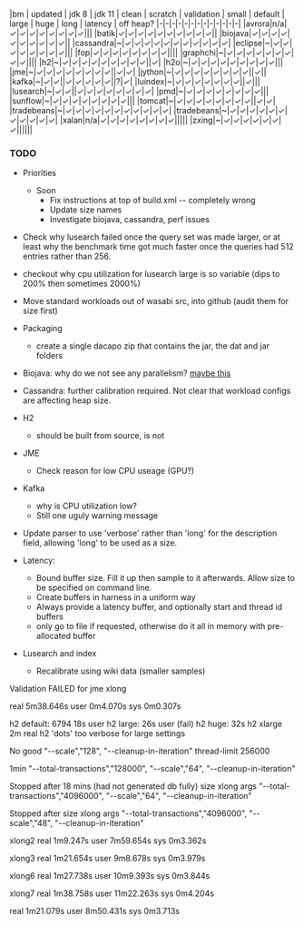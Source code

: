 |bm | updated | jdk 8 | jdk 11 | clean | scratch | validation | small | default | large | huge | long | latency | off heap?
|-|-|-|-|-|-|-|-|-|-|-|-|-|
|avrora|n/a|✓|✓|✓|✓|✓|✓|✓|✓|||
|batik|✓|✓|✓|✓|✓|✓|✓|✓|✓|✓||
|biojava|✓|✓|✓|✓|✓|✓|✓|✓|✓|✓||
|cassandra|~|✓|✓|✓|✓|✓|✓|✓|✓|✓|✓|✓|
|eclipse|~|✓|✓|✓|✓|✓|✓|✓|✓|||
|fop|✓|✓|✓|✓|✓|✓|✓|✓||||
|graphchi|~|✓|✓|✓|✓|✓|✓|✓|✓|✓||||
|h2|~|✓|✓|✓|✓|✓|✓|✓|✓|✓||✓|
|h2o|~|✓|✓|✓|✓|✓|✓|✓|✓|✓|||
|jme|~|✓|✓|✓|✓|✓|✓|✓|✓||✓|✓|
|jython|~|✓|✓|✓|✓|✓|✓|✓|✓||✓||
|kafka|~|✓|✓||✓|✓|✓|✓|✓||?|✓|
|luindex|~|✓|✓|✓|✓|✓|✓|✓||✓|||
|lusearch|~|✓|✓||✓|✓|✓|✓|✓|✓|✓|✓|
|pmd|~|✓|✓|✓|✓|✓|✓|✓|✓|||
|sunflow|~|✓|✓|✓|✓|✓|✓|✓|✓|||
|tomcat|~|✓|✓|✓|✓|✓|✓|✓|✓||✓|✓|
|tradebeans|~|✓|✓|✓|✓|✓|✓|✓|✓|✓|✓|✓|
|tradebeans|~|✓|✓|✓|✓|✓|✓|✓|✓|✓|✓|✓|
|xalan|n/a|✓|✓|✓|✓|✓|✓|✓|✓|||||
|zxing|~|✓|✓|✓|✓|✓|✓|✓||||||


### TODO
* Priorities
  * Soon
    * Fix instructions at top of build.xml -- completely wrong
    * Update size names
    * Investigate biojava, cassandra, perf issues
* Check why lusearch failed once the query set was made larger, or at least why the benchmark time got much faster once the queries had 512 entries rather than 256.
* checkout why cpu utilization for lusearch large is so variable (dips to 200% then sometimes 2000%)
* Move standard workloads out of wasabi src, into github (audit them for size first)

* Packaging
  * create a single dacapo zip that contains the jar, the dat and jar folders
* Biojava: why do we not see any parallelism? [maybe this](https://bugs.openjdk.java.net/browse/JDK-8247980)
* Cassandra: further calibration required.   Not clear that workload configs are affecting heap size.

* H2
  * should be built from source, is not
* JME
  * Check reason for low CPU useage (GPU?)
* Kafka 
  * why is CPU utilization low?
  * Still one uguly warning message
* Update parser to use 'verbose' rather than 'long' for the description field, allowing 'long' to be used as a size.
* Latency:
  * Bound buffer size.   Fill it up then sample to it afterwards.  Allow size to be specified on command line.
  * Create buffers in harness in a uniform way
  * Always provide a latency buffer, and optionally start and thread id buffers
  * only go to file if requested, otherwise do it all in memory with pre-allocated buffer
* Lusearch and index
  * Recalibrate using wiki data (smaller samples)

Validation FAILED for jme xlong

real	5m38.646s
user	0m4.070s
sys	0m0.307s


h2 default: 6794 18s user
h2 large: 26s user (fail)
h2 huge: 32s
h2 xlarge 2m real
h2 'dots' too verbose for large settings

No good
		"--scale","128",
		"--cleanup-in-iteration"
  thread-limit 256000

1min
  		"--total-transactions","128000",
		"--scale","64",
		"--cleanup-in-iteration"

Stopped after 18 mins (had not generated db fully)
    size xlong args 
		"--total-transactions","4096000",
		"--scale","64",
		"--cleanup-in-iteration"

Stopped after 
    size xlong args 
		"--total-transactions","4096000",
		"--scale","48",
		"--cleanup-in-iteration"

xlong2
real	1m9.247s
user	7m59.654s
sys	0m3.362s

xlong3
real	1m21.654s
user	9m8.678s
sys	0m3.979s

xlong6
real	1m27.738s
user	10m9.393s
sys	0m3.844s

xlong7
real	1m38.758s
user	11m22.263s
sys	0m4.204s

real	1m21.079s
user	8m50.431s
sys	0m3.713s